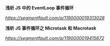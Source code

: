 **浅析 JS 中的 EventLoop 事件循环**

*https://segmentfault.com/a/1190000019313028*



**浅析 JS 事件循环之 Microtask 和 Macrotask**

*https://segmentfault.com/a/1190000019415672*

